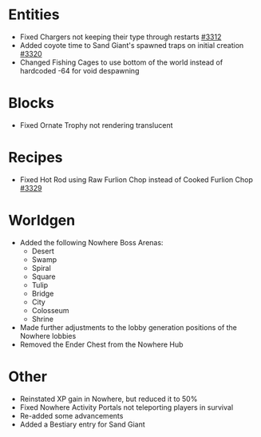 # Entities
* Fixed Chargers not keeping their type through restarts [#3312](https://github.com/Tslat/Advent-Of-Ascension/issues/3312 "Github issue #3312")
* Added coyote time to Sand Giant's spawned traps on initial creation [#3320](https://github.com/Tslat/Advent-Of-Ascension/issues/3320 "Github issue #3320")
* Changed Fishing Cages to use bottom of the world instead of hardcoded -64 for void despawning

# Blocks
* Fixed Ornate Trophy not rendering translucent

# Recipes
* Fixed Hot Rod using Raw Furlion Chop instead of Cooked Furlion Chop [#3329](https://github.com/Tslat/Advent-Of-Ascension/issues/3329 "Github issue #3329")

# Worldgen
* Added the following Nowhere Boss Arenas:
  * Desert
  * Swamp
  * Spiral
  * Square
  * Tulip
  * Bridge
  * City
  * Colosseum
  * Shrine
* Made further adjustments to the lobby generation positions of the Nowhere lobbies
* Removed the Ender Chest from the Nowhere Hub

# Other
* Reinstated XP gain in Nowhere, but reduced it to 50%
* Fixed Nowhere Activity Portals not teleporting players in survival
* Re-added some advancements
* Added a Bestiary entry for Sand Giant
